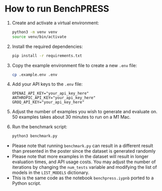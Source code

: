 # How to run BenchPRESS
1. Create and activate a virtual environment:
    ```bash
    python3 -m venv venv
    source venv/bin/activate
    ```

2. Install the required dependencies:
    ```bash
    pip install -r requirements.txt
    ```

3. Copy the example environment file to create a new `.env` file:
    ```bash
    cp .example.env .env
    ```

4.  Add your API keys to the `.env` file:
    ```env
    OPENAI_API_KEY="your_api_key_here"
    ANTHROPIC_API_KEY="your_api_key_here"
    GROQ_API_KEY="your_api_key_here"
    ```
5. Adjust the number of examples you wish to generate and evaluate on. 50 examples takes about 30 minutes to run on a M1 Mac.

6. Run the benchmark script:
    ```bash
    python3 benchmark.py
    ```
- Please note that running `benchmark.py` can result in a different result than presented in the poster since the dataset is generated randomly
- Please note that more examples in the dataset will result in longer evaluation times, and API usage costs.  You may adjust the number of iterations by changing the `num_tests` variable and modifying the list of models in the `LIST_MODELS` dictionary.
- This is the same code as the notebook `benchpress.iypnb` ported to a Python script.